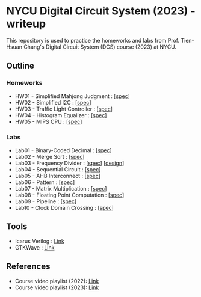 # NYCU Digital Circuit System (2023) - writeup
This repository is used to practice the homeworks and labs from Prof. Tien-Hsuan Chang's Digital Circuit System (DCS) course (2023) at NYCU.

## Outline
### Homeworks
* HW01 - Simplified Mahjong Judgment : [[spec](./HW01/DCS_HW01.pdf)]
* HW02 - Simplified I2C : [[spec](./HW02/DCS_HW02.pdf)]
* HW03 - Traffic Light Controller : [[spec](./HW03/DCS_HW03.pdf)]
* HW04 - Histogram Equalizer : [[spec](./HW04/DCS_HW04.pdf)]
* HW05 - MIPS CPU : [[spec](./HW05/DCS_HW05.pdf)]

### Labs
* Lab01 - Binary-Coded Decimal : [[spec](./Lab01/DCS_Lab01.pdf)]
* Lab02 - Merge Sort : [[spec](./Lab02/DCS_Lab02.pdf)]
* Lab03 - Frequency Divider : [[spec](./Lab03/DCS_Lab03.pdf)] [[design](./Lab03/Counter.sv)]
* Lab04 - Sequential Circuit : [[spec](./Lab04/DCS_Lab04.pdf)]
* Lab05 - AHB Interconnect : [[spec](./Lab05/DCS_Lab05.pdf)]
* Lab06 - Pattern : [[spec](./Lab06/DCS_Lab06.pdf)]
* Lab07 - Matrix Multiplication : [[spec](./Lab07/DCS_Lab07.pdf)]
* Lab08 - Floating Point Computation : [[spec](./Lab08/DCS_Lab08.pdf)]
* Lab09 - Pipeline : [[spec](./Lab09/DCS_Lab09.pdf)]
* Lab10 - Clock Domain Crossing : [[spec](./Lab10/DCS_Lab10.pdf)]

## Tools
* Icarus Verilog : [Link](https://github.com/steveicarus/iverilog)
* GTKWave : [Link](https://gtkwave.sourceforge.net/)

## References
* Course video playlist (2022): [Link](https://www.youtube.com/playlist?list=PLCUEmRsKEgZ4QK-hLOC1HSwr_SjO2HSyG)
* Course video playlist (2023): [Link](https://www.youtube.com/playlist?list=PLCUEmRsKEgZ4p8HK5IXMrohliNuRttqpt)